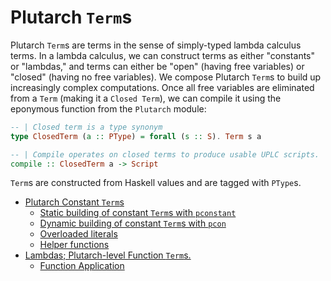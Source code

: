 # Plutarch `Term`s

Plutarch `Term`s are terms in the sense of simply-typed lambda calculus terms. In a lambda calculus, we can construct terms as either "constants" or "lambdas," and terms can either be "open" (having free variables) or "closed" (having no free variables). We compose Plutarch `Term`s to build up increasingly complex computations. Once all free variables are eliminated from a `Term` (making it a `Closed Term`), we can compile it using the eponymous function from the `Plutarch` module:

```hs
-- | Closed term is a type synonym
type ClosedTerm (a :: PType) = forall (s :: S). Term s a

-- | Compile operates on closed terms to produce usable UPLC scripts.
compile :: ClosedTerm a -> Script
```

`Term`s are constructed from Haskell values and are tagged with `PType`s.

- [Plutarch Constant `Term`s](./PlutarchTerms/PlutarchConstants.md)
  - [Static building of constant `Term`s with `pconstant`](./PlutarchTerms/PlutarchConstants.md#static-building-of-constant-terms-with-pconstant)
  - [Dynamic building of constant `Term`s with `pcon`](./PlutarchTerms/PlutarchConstants.md#dynamic-building-of-constant-terms-with-pcon)
  - [Overloaded literals](./PlutarchTerms/PlutarchConstants.md#overloaded-literals)
  - [Helper functions](./PlutarchTerms/PlutarchConstants.md#helper-functions)
- [Lambdas; Plutarch-level Function `Term`s.](./PlutarchTerms/PlutarchLambdas.md#lambdas-plutarch-level-function-terms)
  - [Function Application](./PlutarchTerms/PlutarchLambdas.md#function-application)
